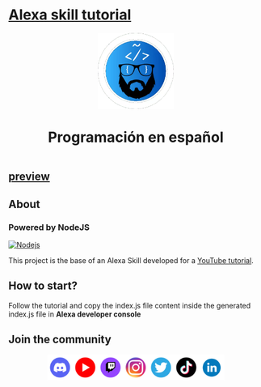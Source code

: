 # [Alexa skill tutorial](https://youtu.be/meV8lpsweWE)

<div style="width:100%;display:flex;flex-direction:column;align-items:center">
    <img src="./docs/assets/img/Logo-circle.webp" with="150px" height="150px" />
    <h1>Programación en español</h1>
</div>

## [preview](https://youtu.be/meV8lpsweWE)

## About

### Powered by NodeJS

<a href="https://nodejs.dev/"><img src="https://seeklogo.com/images/N/nodejs-logo-FBE122E377-seeklogo.com.png" alt="Nodejs" width="300"/></a>

This project is the base of an Alexa Skill developed for a [YouTube tutorial](https://youtu.be/meV8lpsweWE).

## How to start?

Follow the tutorial and copy the index.js file content inside the generated index.js file in **Alexa developer console**

## Join the community

<div style="width:100%;display:flex;flex-direction:row;justify-content:center">
    <a href="https://discord.gg/programacion-es"><img src="./docs/assets/img/discord-icon.webp" with="50px" height="50px" /></a>
    <a href="https://www.youtube.com/@programacion-es"><img src="./docs/assets/img/youtube-icon.webp" with="50px" height="50px" /></a>
    <a href="https://www.twitch.tv/programacion_en_esp"><img src="./docs/assets/img/twitch-logo-borderless.webp" with="50px" height="50px" /></a>
    <a href="https://instagram.com/programacion.es/"><img src="./docs/assets/img/instagram-icon.webp" with="50px" height="50px" /></a>
    <a href="https://twitter.com/program_es"><img src="./docs/assets/img/twitter-icon.webp" with="50px" height="50px" /></a>
    <a href="https://www.tiktok.com/@programacion.es"><img src="./docs/assets/img/tiktok-icon.webp" with="50px" height="50px" /></a>
    <a href="https://www.linkedin.com/in/pedroplasencia/"><img src="./docs/assets/img/linkedin-icon.webp" with="50px" height="50px" /></a>
</div>

